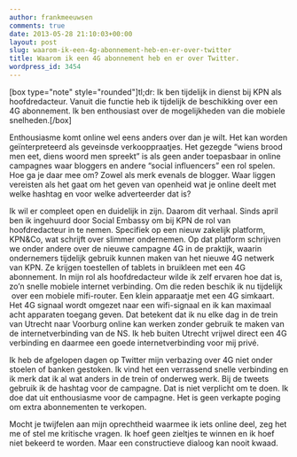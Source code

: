 ```yaml
---
author: frankmeeuwsen
comments: true
date: 2013-05-28 21:10:03+00:00
layout: post
slug: waarom-ik-een-4g-abonnement-heb-en-er-over-twitter
title: Waarom ik een 4G abonnement heb en er over Twitter.
wordpress_id: 3454
---
```


[box type="note" style="rounded"]tl;dr: Ik ben tijdelijk in dienst bij KPN als hoofdredacteur. Vanuit die functie heb ik tijdelijk de beschikking over een 4G abonnement. Ik ben enthousiast over de mogelijkheden van die mobiele snelheden.[/box]

Enthousiasme komt online wel eens anders over dan je wilt. Het kan worden geïnterpreteerd als geveinsde verkooppraatjes. Het gezegde “wiens brood men eet, diens woord men spreekt” is als geen ander toepasbaar in online campagnes waar bloggers en andere “social influencers” een rol spelen. Hoe ga je daar mee om? Zowel als merk evenals de blogger. Waar liggen vereisten als het gaat om het geven van openheid wat je online deelt met welke hashtag en voor welke adverteerder dat is?

Ik wil er compleet open en duidelijk in zijn. Daarom dit verhaal. Sinds april ben ik ingehuurd door Social Embassy om bij KPN de rol van hoofdredacteur in te nemen. Specifiek op een nieuw zakelijk platform, KPN&Co, wat schrijft over slimmer ondernemen. Op dat platform schrijven we onder andere over de nieuwe campagne 4G in de praktijk, waarin ondernemers tijdelijk gebruik kunnen maken van het nieuwe 4G netwerk van KPN. Ze krijgen toestellen of tablets in bruikleen met een 4G abonnement. In mijn rol als hoofdredacteur wilde ik zelf ervaren hoe dat is, zo’n snelle mobiele internet verbinding. Om die reden beschik ik nu tijdelijk  over een mobiele mifi-router. Een klein apparaatje met een 4G simkaart. Het 4G signaal wordt omgezet naar een wifi-signaal en ik kan maximaal acht apparaten toegang geven. Dat betekent dat ik nu elke dag in de trein van Utrecht naar Voorburg online kan werken zonder gebruik te maken van de internetverbinding van de NS. Ik heb buiten Utrecht vrijwel direct een 4G verbinding en daarmee een goede internetverbinding voor mij privé.

Ik heb de afgelopen dagen op Twitter mijn verbazing over 4G niet onder stoelen of banken gestoken. Ik vind het een verrassend snelle verbinding en ik merk dat ik al wat anders in de trein of onderweg werk. Bij de tweets gebruik ik de hashtag voor de campagne. Dat is niet verplicht om te doen. Ik doe dat uit enthousiasme voor de campagne. Het is geen verkapte poging om extra abonnementen te verkopen.

Mocht je twijfelen aan mijn oprechtheid waarmee ik iets online deel, zeg het me of stel me kritische vragen. Ik hoef geen zieltjes te winnen en ik hoef niet bekeerd te worden. Maar een constructieve dialoog kan nooit kwaad.
